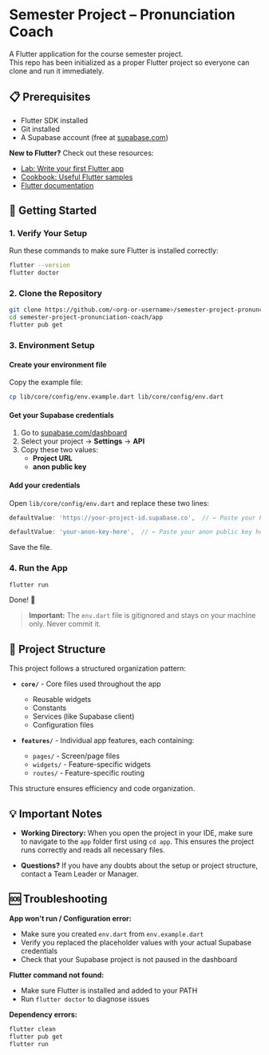 # Semester Project – Pronunciation Coach

A Flutter application for the course semester project.  
This repo has been initialized as a proper Flutter project so everyone can clone and run it immediately.

## 📋 Prerequisites

- Flutter SDK installed
- Git installed
- A Supabase account (free at [supabase.com](https://supabase.com))

**New to Flutter?** Check out these resources:
- [Lab: Write your first Flutter app](https://docs.flutter.dev/get-started/codelab)
- [Cookbook: Useful Flutter samples](https://docs.flutter.dev/cookbook)
- [Flutter documentation](https://docs.flutter.dev/)

## 🚀 Getting Started

### 1. Verify Your Setup

Run these commands to make sure Flutter is installed correctly:

```bash
flutter --version
flutter doctor
```

### 2. Clone the Repository

```bash
git clone https://github.com/<org-or-username>/semester-project-pronunciation-coach.git
cd semester-project-pronunciation-coach/app
flutter pub get
```

### 3. Environment Setup

#### Create your environment file

Copy the example file:

```bash
cp lib/core/config/env.example.dart lib/core/config/env.dart
```

#### Get your Supabase credentials

1. Go to [supabase.com/dashboard](https://supabase.com/dashboard)
2. Select your project → **Settings** → **API**
3. Copy these two values:
   - **Project URL** 
   - **anon public key**

#### Add your credentials

Open `lib/core/config/env.dart` and replace these two lines:

```dart
defaultValue: 'https://your-project-id.supabase.co',  // ← Paste your Project URL here
```

```dart
defaultValue: 'your-anon-key-here',  // ← Paste your anon public key here
```

Save the file.

### 4. Run the App

```bash
flutter run
```

Done! 🎉

> **Important:** The `env.dart` file is gitignored and stays on your machine only. Never commit it.

## 🔧 Project Structure

This project follows a structured organization pattern:

- **`core/`** - Core files used throughout the app
  - Reusable widgets
  - Constants
  - Services (like Supabase client)
  - Configuration files

- **`features/`** - Individual app features, each containing:
  - `pages/` - Screen/page files
  - `widgets/` - Feature-specific widgets
  - `routes/` - Feature-specific routing

This structure ensures efficiency and code organization.

## 💡 Important Notes

- **Working Directory:** When you open the project in your IDE, make sure to navigate to the `app` folder first using `cd app`. This ensures the project runs correctly and reads all necessary files.

- **Questions?** If you have any doubts about the setup or project structure, contact a Team Leader or Manager.

## 🆘 Troubleshooting

**App won't run / Configuration error:**
- Make sure you created `env.dart` from `env.example.dart`
- Verify you replaced the placeholder values with your actual Supabase credentials
- Check that your Supabase project is not paused in the dashboard

**Flutter command not found:**
- Make sure Flutter is installed and added to your PATH
- Run `flutter doctor` to diagnose issues

**Dependency errors:**
```bash
flutter clean
flutter pub get
flutter run
```